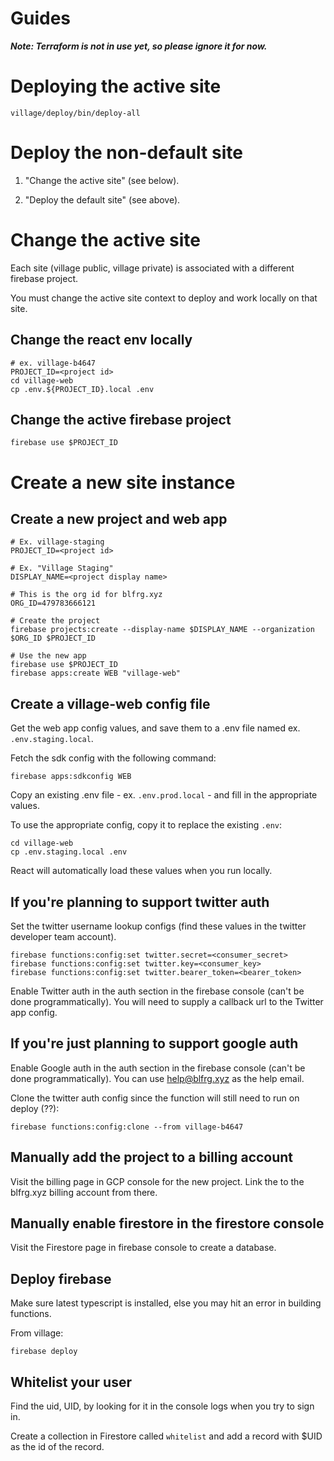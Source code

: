 # Guides

**_Note: Terraform is not in use yet, so please ignore it for now._**

# Deploying the active site

    village/deploy/bin/deploy-all

# Deploy the non-default site

1. "Change the active site" (see below).

2. "Deploy the default site" (see above).

# Change the active site

Each site (village public, village private) is associated with a different firebase project.

You must change the active site context to deploy and work locally on that site.

## Change the react env locally

    # ex. village-b4647
    PROJECT_ID=<project id>
    cd village-web
    cp .env.${PROJECT_ID}.local .env

## Change the active firebase project

    firebase use $PROJECT_ID

# Create a new site instance

## Create a new project and web app

    # Ex. village-staging
    PROJECT_ID=<project id>

    # Ex. "Village Staging"
    DISPLAY_NAME=<project display name>

    # This is the org id for blfrg.xyz
    ORG_ID=479783666121

    # Create the project
    firebase projects:create --display-name $DISPLAY_NAME --organization $ORG_ID $PROJECT_ID

    # Use the new app
    firebase use $PROJECT_ID
    firebase apps:create WEB "village-web"

## Create a village-web config file

Get the web app config values, and save them to a .env file named ex. `.env.staging.local`.

Fetch the sdk config with the following command:

    firebase apps:sdkconfig WEB

Copy an existing .env file - ex. `.env.prod.local` - and fill in the appropriate values.

To use the appropriate config, copy it to replace the existing `.env`:

    cd village-web
    cp .env.staging.local .env

React will automatically load these values when you run locally.

## If you're planning to support twitter auth

Set the twitter username lookup configs (find these values in the twitter developer team account).

    firebase functions:config:set twitter.secret=<consumer_secret>
    firebase functions:config:set twitter.key=<consumer_key>
    firebase functions:config:set twitter.bearer_token=<bearer_token>

Enable Twitter auth in the auth section in the firebase console (can't be done programmatically). You will need to supply a callback url to the Twitter app config.

## If you're just planning to support google auth

Enable Google auth in the auth section in the firebase console (can't be done programmatically). You can use help@blfrg.xyz as the help email.

Clone the twitter auth config since the function will still need to run on deploy (??):

    firebase functions:config:clone --from village-b4647

## Manually add the project to a billing account

Visit the billing page in GCP console for the new project. Link the to the blfrg.xyz billing account from there.

## Manually enable firestore in the firestore console

Visit the Firestore page in firebase console to create a database.

## Deploy firebase

Make sure latest typescript is installed, else you may hit an error in building functions.

From village:

    firebase deploy

## Whitelist your user

Find the uid, UID, by looking for it in the console logs when you try to sign in.

Create a collection in Firestore called `whitelist` and add a record with $UID as the id of the record.
